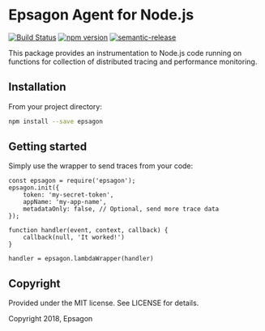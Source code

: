 # Epsagon Agent for Node.js
[![Build Status](https://travis-ci.com/epsagon/epsagon-node.svg?token=wsveVqcNtBtmq6jpZfSf&branch=master)](https://travis-ci.com/epsagon/epsagon-node)
[![npm version](https://badge.fury.io/js/epsagon.svg)](https://badge.fury.io/js/epsagon)
[![semantic-release](https://img.shields.io/badge/%20%20%F0%9F%93%A6%F0%9F%9A%80-semantic--release-e10079.svg)](https://github.com/semantic-release/semantic-release)

This package provides an instrumentation to Node.js code running on functions for collection of distributed tracing and performance monitoring.

## Installation

From your project directory:

```sh
npm install --save epsagon
```

## Getting started

Simply use the wrapper to send traces from your code:

```node
const epsagon = require('epsagon');
epsagon.init({
    token: 'my-secret-token',
    appName: 'my-app-name',
    metadataOnly: false, // Optional, send more trace data
});

function handler(event, context, callback) {
    callback(null, 'It worked!')
}

handler = epsagon.lambdaWrapper(handler)
```

## Copyright

Provided under the MIT license.
See LICENSE for details.

Copyright 2018, Epsagon
